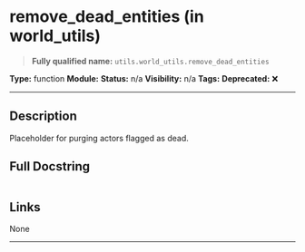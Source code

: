 # remove_dead_entities (in world_utils)
> **Fully qualified name:** `utils.world_utils.remove_dead_entities`

**Type:** function
**Module:** 
**Status:** n/a
**Visibility:** n/a
**Tags:** 
**Deprecated:** ❌

---

## Description
Placeholder for purging actors flagged as dead.

## Full Docstring
```

```

## Links
None

---
